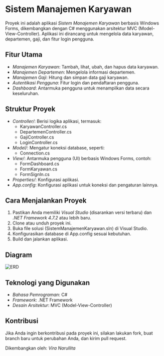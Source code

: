# Sistem Manajemen Karyawan

Proyek ini adalah aplikasi *Sistem Manajemen Karyawan* berbasis Windows Forms, dikembangkan dengan C# menggunakan arsitektur MVC (Model-View-Controller). Aplikasi ini dirancang untuk mengelola data karyawan, departemen, gaji, dan fitur login pengguna.

## Fitur Utama

- *Manajemen Karyawan*: Tambah, lihat, ubah, dan hapus data karyawan.
- *Manajemen Departemen*: Mengelola informasi departemen.
- *Manajemen Gaji*: Hitung dan simpan data gaji karyawan.
- *Autentikasi Pengguna*: Fitur login dan pendaftaran pengguna.
- *Dashboard*: Antarmuka pengguna untuk menampilkan data secara keseluruhan.

## Struktur Proyek

- *Controller/*: Berisi logika aplikasi, termasuk:
  - KaryawanController.cs
  - DepartemenController.cs
  - GajiController.cs
  - LoginController.cs
- *Model/*: Mengatur koneksi database, seperti:
  - Connection.cs
- *View/*: Antarmuka pengguna (UI) berbasis Windows Forms, contoh:
  - FormDashboard.cs
  - FormKaryawan.cs
  - FormSignIn.cs
- *Properties/*: Konfigurasi aplikasi.
- *App.config*: Konfigurasi aplikasi untuk koneksi dan pengaturan lainnya.

## Cara Menjalankan Proyek

1. Pastikan Anda memiliki *Visual Studio* (disarankan versi terbaru) dan *.NET Framework 4.7.2* atau lebih baru.
2. Clone atau unduh proyek ini.
3. Buka file solusi (SistemManajemenKaryawan.sln) di Visual Studio.
4. Konfigurasikan database di App.config sesuai kebutuhan.
5. Build dan jalankan aplikasi.

## Diagram
![ERD]()

## Teknologi yang Digunakan

- *Bahasa Pemrograman*: C#
- *Framework*: .NET Framework
- *Desain Arsitektur*: MVC (Model-View-Controller)

## Kontribusi

Jika Anda ingin berkontribusi pada proyek ini, silakan lakukan fork, buat branch baru untuk perubahan Anda, dan kirim pull request.

Dikembangkan oleh: *Vira Narullita*

